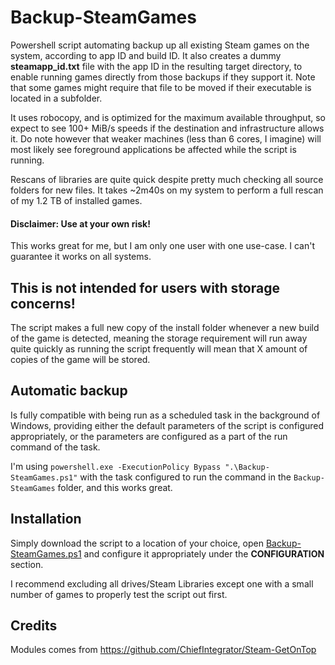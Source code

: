 # Backup-SteamGames
Powershell script automating backup up all existing Steam games on the system, according to app ID and build ID. It also creates a dummy **steamapp_id.txt** file with the app ID in the resulting target directory, to enable running games directly from those backups if they support it. Note that some games might require that file to be moved if their executable is located in a subfolder.

It uses robocopy, and is optimized for the maximum available throughput, so expect to see 100+ MiB/s speeds if the destination and infrastructure allows it. Do note however that weaker machines (less than 6 cores, I imagine) will most likely see foreground applications be affected while the script is running.

Rescans of libraries are quite quick despite pretty much checking all source folders for new files. It takes ~2m40s on my system to perform a full rescan of my 1.2 TB of installed games.

#### Disclaimer: Use at your own risk!
This works great for me, but I am only one user with one use-case. I can't guarantee it works on all systems.

## This is not intended for users with storage concerns!
The script makes a full new copy of the install folder whenever a new build of the game is detected, meaning the storage requirement will run away quite quickly as running the script frequently will mean that X amount of copies of the game will be stored.

## Automatic backup
Is fully compatible with being run as a scheduled task in the background of Windows, providing either the default parameters of the script is configured appropriately, or the parameters are configured as a part of the run command of the task.

I'm using `powershell.exe -ExecutionPolicy Bypass ".\Backup-SteamGames.ps1"` with the task configured to run the command in the `Backup-SteamGames` folder, and this works great.

## Installation
Simply download the script to a location of your choice, open [Backup-SteamGames.ps1](Backup-SteamGames.ps1) and configure it appropriately under the **CONFIGURATION** section.

I recommend excluding all drives/Steam Libraries except one with a small number of games to properly test the script out first.

## Credits
Modules comes from https://github.com/ChiefIntegrator/Steam-GetOnTop
